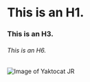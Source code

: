 # This is an H1.
### This is an H3.
###### This is an H6.

![Image of Yaktocat JR](https://octodex.github.com/images/yaktocat.png)
